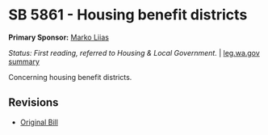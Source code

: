# SB 5861 - Housing benefit districts
**Primary Sponsor:** [Marko Liias](/person/leg/marko.liias.md)

*Status: First reading, referred to Housing & Local Government.* | [leg.wa.gov summary](https://app.leg.wa.gov/billsummary?BillNumber=5861&Year=2021)

Concerning housing benefit districts.

## Revisions
* [Original Bill](1/)
